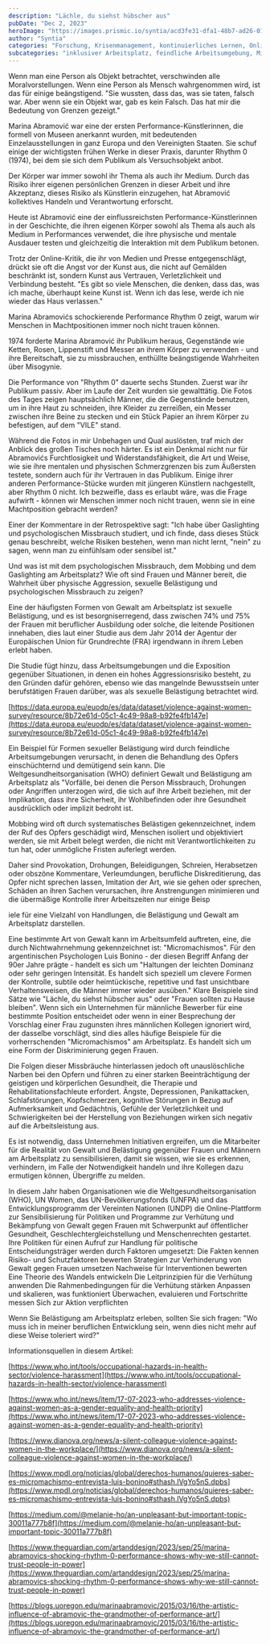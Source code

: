 ```yaml
---
description: "Lächle, du siehst hübscher aus"
pubDate: "Dec 2, 2023"
heroImage: "https://images.prismic.io/syntia/acd3fe31-dfa1-48b7-ad26-019c54026515_695692_1693392958107.jpg?auto=compress,format"
author: "Syntia"
categories: "Forschung, Krisenmanagement, kontinuierliches Lernen, Online-Bildung"
subcategories: "inklusiver Arbeitsplatz, feindliche Arbeitsumgebung, Mitarbeiterrechte, Führungskräfteentwicklung, Karriereweg"
---
```


Wenn man eine Person als Objekt betrachtet, verschwinden alle
Moralvorstellungen. Wenn eine Person als Mensch wahrgenommen wird, ist das für
einige beängstigend. "Sie wussten, dass das, was sie taten, falsch war. Aber
wenn sie ein Objekt war, gab es kein Falsch. Das hat mir die Bedeutung von
Grenzen gezeigt."

Marina Abramović war eine der ersten Performance-Künstlerinnen, die formell von
Museen anerkannt wurden, mit bedeutenden Einzelausstellungen in ganz Europa und
den Vereinigten Staaten. Sie schuf einige der wichtigsten frühen Werke in dieser
Praxis, darunter Rhythm 0 (1974), bei dem sie sich dem Publikum als
Versuchsobjekt anbot.

Der Körper war immer sowohl ihr Thema als auch ihr Medium. Durch das Risiko
ihrer eigenen persönlichen Grenzen in dieser Arbeit und ihre Akzeptanz, dieses
Risiko als Künstlerin einzugehen, hat Abramović kollektives Handeln und
Verantwortung erforscht.

Heute ist Abramović eine der einflussreichsten Performance-Künstlerinnen in der
Geschichte, die ihren eigenen Körper sowohl als Thema als auch als Medium in
Performances verwendet, die ihre physische und mentale Ausdauer testen und
gleichzeitig die Interaktion mit dem Publikum betonen.

Trotz der Online-Kritik, die ihr von Medien und Presse entgegenschlägt, drückt
sie oft die Angst vor der Kunst aus, die nicht auf Gemälden beschränkt ist,
sondern Kunst aus Vertrauen, Verletzlichkeit und Verbindung besteht. "Es gibt so
viele Menschen, die denken, dass das, was ich mache, überhaupt keine Kunst ist.
Wenn ich das lese, werde ich nie wieder das Haus verlassen."

Marina Abramovićs schockierende Performance Rhythm 0 zeigt, warum wir Menschen
in Machtpositionen immer noch nicht trauen können.

1974 forderte Marina Abramović ihr Publikum heraus, Gegenstände wie Ketten,
Rosen, Lippenstift und Messer an ihrem Körper zu verwenden - und ihre
Bereitschaft, sie zu missbrauchen, enthüllte beängstigende Wahrheiten über
Misogynie.

Die Performance von "Rhythm 0" dauerte sechs Stunden. Zuerst war ihr Publikum
passiv. Aber im Laufe der Zeit wurden sie gewalttätig. Die Fotos des Tages
zeigen hauptsächlich Männer, die die Gegenstände benutzen, um in ihre Haut zu
schneiden, ihre Kleider zu zerreißen, ein Messer zwischen ihre Beine zu stecken
und ein Stück Papier an ihrem Körper zu befestigen, auf dem "VILE" stand.

Während die Fotos in mir Unbehagen und Qual auslösten, traf mich der Anblick des
großen Tisches noch härter. Es ist ein Denkmal nicht nur für Abramovićs
Furchtlosigkeit und Widerstandsfähigkeit, die Art und Weise, wie sie ihre
mentalen und physischen Schmerzgrenzen bis zum Äußersten testete, sondern auch
für ihr Vertrauen in das Publikum. Einige ihrer anderen Performance-Stücke
wurden mit jüngeren Künstlern nachgestellt, aber Rhythm 0 nicht. Ich bezweifle,
dass es erlaubt wäre, was die Frage aufwirft - können wir Menschen immer noch
nicht trauen, wenn sie in eine Machtposition gebracht werden?

Einer der Kommentare in der Retrospektive sagt: "Ich habe über Gaslighting und
psychologischen Missbrauch studiert, und ich finde, dass dieses Stück genau
beschreibt, welche Risiken bestehen, wenn man nicht lernt, "nein" zu sagen, wenn
man zu einfühlsam oder sensibel ist."

Und was ist mit dem psychologischen Missbrauch, dem Mobbing und dem Gaslighting
am Arbeitsplatz? Wie oft sind Frauen und Männer bereit, die Wahrheit über
physische Aggression, sexuelle Belästigung und psychologischen Missbrauch zu
zeigen?

Eine der häufigsten Formen von Gewalt am Arbeitsplatz ist sexuelle Belästigung,
und es ist besorgniserregend, dass zwischen 74% und 75% der Frauen mit
beruflicher Ausbildung oder solche, die leitende Positionen innehaben, dies laut
einer Studie aus dem Jahr 2014 der Agentur der Europäischen Union für
Grundrechte (FRA) irgendwann in ihrem Leben erlebt haben.

Die Studie fügt hinzu, dass Arbeitsumgebungen und die Exposition gegenüber
Situationen, in denen ein hohes Aggressionsrisiko besteht, zu den Gründen dafür
gehören, ebenso wie das mangelnde Bewusstsein unter berufstätigen Frauen
darüber, was als sexuelle Belästigung betrachtet wird.

[https://data.europa.eu/euodp/es/data/dataset/violence-against-women-survey/resource/8b72e61d-05c1-4c49-98a8-b92fe4fb147e](https://data.europa.eu/euodp/es/data/dataset/violence-against-women-survey/resource/8b72e61d-05c1-4c49-98a8-b92fe4fb147e)

Ein Beispiel für Formen sexueller Belästigung wird durch feindliche
Arbeitsumgebungen verursacht, in denen die Behandlung des Opfers einschüchternd
und demütigend sein kann. Die Weltgesundheitsorganisation (WHO) definiert Gewalt
und Belästigung am Arbeitsplatz als "Vorfälle, bei denen die Person Missbrauch,
Drohungen oder Angriffen unterzogen wird, die sich auf ihre Arbeit beziehen, mit
der Implikation, dass ihre Sicherheit, ihr Wohlbefinden oder ihre Gesundheit
ausdrücklich oder implizit bedroht ist.

Mobbing wird oft durch systematisches Belästigen gekennzeichnet, indem der Ruf
des Opfers geschädigt wird, Menschen isoliert und objektiviert werden, sie mit
Arbeit belegt werden, die nicht mit Verantwortlichkeiten zu tun hat, oder
unmögliche Fristen auferlegt werden.

Daher sind Provokation, Drohungen, Beleidigungen, Schreien, Herabsetzen oder
obszöne Kommentare, Verleumdungen, berufliche Diskreditierung, das Opfer nicht
sprechen lassen, Imitation der Art, wie sie gehen oder sprechen, Schäden an
ihren Sachen verursachen, ihre Anstrengungen minimieren und die übermäßige
Kontrolle ihrer Arbeitszeiten nur einige Beisp

iele für eine Vielzahl von Handlungen, die Belästigung und Gewalt am
Arbeitsplatz darstellen.

Eine bestimmte Art von Gewalt kann im Arbeitsumfeld auftreten, eine, die durch
Nichtwahrnehmung gekennzeichnet ist: "Micromachismos". Für den argentinischen
Psychologen Luis Bonino - der diesen Begriff Anfang der 90er Jahre prägte -
handelt es sich um "Haltungen der leichten Dominanz oder sehr geringen
Intensität. Es handelt sich speziell um clevere Formen der Kontrolle, subtile
oder heimtückische, repetitive und fast unsichtbare Verhaltensweisen, die Männer
immer wieder ausüben." Klare Beispiele sind Sätze wie "Lächle, du siehst
hübscher aus" oder "Frauen sollten zu Hause bleiben". Wenn sich ein Unternehmen
für männliche Bewerber für eine bestimmte Position entscheidet oder wenn in
einer Besprechung der Vorschlag einer Frau zugunsten ihres männlichen Kollegen
ignoriert wird, der dasselbe vorschlägt, sind dies alles häufige Beispiele für
die vorherrschenden "Micromachismos" am Arbeitsplatz. Es handelt sich um eine
Form der Diskriminierung gegen Frauen.

Die Folgen dieser Missbräuche hinterlassen jedoch oft unauslöschliche Narben bei
den Opfern und führen zu einer starken Beeinträchtigung der geistigen und
körperlichen Gesundheit, die Therapie und Rehabilitationsfachleute erfordert.
Ängste, Depressionen, Panikattacken, Schlafstörungen, Kopfschmerzen, kognitive
Störungen in Bezug auf Aufmerksamkeit und Gedächtnis, Gefühle der
Verletzlichkeit und Schwierigkeiten bei der Herstellung von Beziehungen wirken
sich negativ auf die Arbeitsleistung aus.

Es ist notwendig, dass Unternehmen Initiativen ergreifen, um die Mitarbeiter für
die Realität von Gewalt und Belästigung gegenüber Frauen und Männern am
Arbeitsplatz zu sensibilisieren, damit sie wissen, wie sie es erkennen,
verhindern, im Falle der Notwendigkeit handeln und ihre Kollegen dazu ermutigen
können, Übergriffe zu melden.

In diesem Jahr haben Organisationen wie die Weltgesundheitsorganisation (WHO),
UN Women, das UN-Bevölkerungsfonds (UNFPA) und das Entwicklungsprogramm der
Vereinten Nationen (UNDP) die Online-Plattform zur Sensibilisierung für
Politiken und Programme zur Verhütung und Bekämpfung von Gewalt gegen Frauen mit
Schwerpunkt auf öffentlicher Gesundheit, Geschlechtergleichstellung und
Menschenrechten gestartet. Ihre Politiken für einen Aufruf zur Handlung für
politische Entscheidungsträger werden durch Faktoren umgesetzt: Die Fakten
kennen Risiko- und Schutzfaktoren bewerten Strategien zur Verhinderung von
Gewalt gegen Frauen umsetzen Nachweise für Interventionen bewerten Eine Theorie
des Wandels entwickeln Die Leitprinzipien für die Verhütung anwenden Die
Rahmenbedingungen für die Verhütung stärken Anpassen und skalieren, was
funktioniert Überwachen, evaluieren und Fortschritte messen Sich zur Aktion
verpflichten

Wenn Sie Belästigung am Arbeitsplatz erleben, sollten Sie sich fragen: "Wo muss
ich in meiner beruflichen Entwicklung sein, wenn dies nicht mehr auf diese Weise
toleriert wird?"

Informationsquellen in diesem Artikel:

[https://www.who.int/tools/occupational-hazards-in-health-sector/violence-harassment](https://www.who.int/tools/occupational-hazards-in-health-sector/violence-harassment)

[https://www.who.int/news/item/17-07-2023-who-addresses-violence-against-women-as-a-gender-equality-and-health-priority](https://www.who.int/news/item/17-07-2023-who-addresses-violence-against-women-as-a-gender-equality-and-health-priority)

[https://www.dianova.org/news/a-silent-colleague-violence-against-women-in-the-workplace/](https://www.dianova.org/news/a-silent-colleague-violence-against-women-in-the-workplace/)

[https://www.mpdl.org/noticias/global/derechos-humanos/quieres-saber-es-micromachismo-entrevista-luis-bonino#sthash.lVgYo5nS.dpbs](https://www.mpdl.org/noticias/global/derechos-humanos/quieres-saber-es-micromachismo-entrevista-luis-bonino#sthash.lVgYo5nS.dpbs)

[https://medium.com/@melanie-ho/an-unpleasant-but-important-topic-30011a777b8f](https://medium.com/@melanie-ho/an-unpleasant-but-important-topic-30011a777b8f)

[https://www.theguardian.com/artanddesign/2023/sep/25/marina-abramovics-shocking-rhythm-0-performance-shows-why-we-still-cannot-trust-people-in-power](https://www.theguardian.com/artanddesign/2023/sep/25/marina-abramovics-shocking-rhythm-0-performance-shows-why-we-still-cannot-trust-people-in-power)

[https://blogs.uoregon.edu/marinaabramovic/2015/03/16/the-artistic-influence-of-abramovic-the-grandmother-of-performance-art/](https://blogs.uoregon.edu/marinaabramovic/2015/03/16/the-artistic-influence-of-abramovic-the-grandmother-of-performance-art/)
